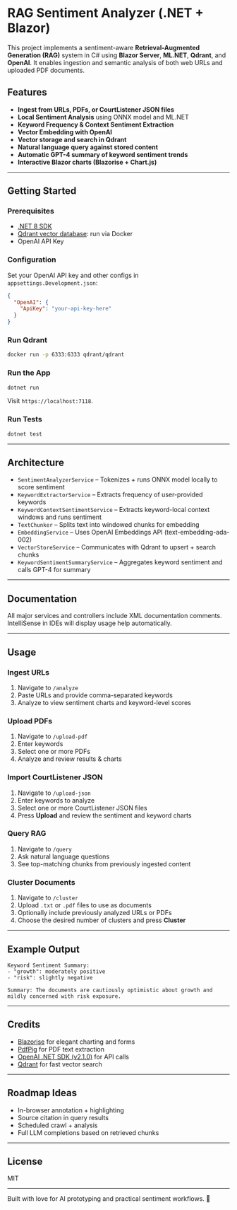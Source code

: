 # RAG Sentiment Analyzer (.NET + Blazor)

This project implements a sentiment-aware **Retrieval-Augmented Generation (RAG)** system in C# using **Blazor Server**, **ML.NET**, **Qdrant**, and **OpenAI**. It enables ingestion and semantic analysis of both web URLs and uploaded PDF documents.

## Features

* **Ingest from URLs, PDFs, or CourtListener JSON files**
* **Local Sentiment Analysis** using ONNX model and ML.NET
* **Keyword Frequency & Context Sentiment Extraction**
* **Vector Embedding with OpenAI**
* **Vector storage and search in Qdrant**
* **Natural language query against stored content**
* **Automatic GPT-4 summary of keyword sentiment trends**
* **Interactive Blazor charts (Blazorise + Chart.js)**

---

## Getting Started

### Prerequisites

* [.NET 8 SDK](https://dotnet.microsoft.com/download/dotnet/8.0)
* [Qdrant vector database](https://qdrant.tech/): run via Docker
* OpenAI API Key

### Configuration

Set your OpenAI API key and other configs in `appsettings.Development.json`:

```json
{
  "OpenAI": {
    "ApiKey": "your-api-key-here"
  }
}
```

### Run Qdrant

```bash
docker run -p 6333:6333 qdrant/qdrant
```

### Run the App

```bash
dotnet run
```

Visit `https://localhost:7118`.

### Run Tests

```bash
dotnet test
```

---

## Architecture

* `SentimentAnalyzerService` – Tokenizes + runs ONNX model locally to score sentiment
* `KeywordExtractorService` – Extracts frequency of user-provided keywords
* `KeywordContextSentimentService` – Extracts keyword-local context windows and runs sentiment
* `TextChunker` – Splits text into windowed chunks for embedding
* `EmbeddingService` – Uses OpenAI Embeddings API (text-embedding-ada-002)
* `VectorStoreService` – Communicates with Qdrant to upsert + search chunks
* `KeywordSentimentSummaryService` – Aggregates keyword sentiment and calls GPT-4 for summary

---

## Documentation

All major services and controllers include XML documentation comments. IntelliSense in IDEs will display usage help automatically.

---

## Usage

### Ingest URLs

1. Navigate to `/analyze`
2. Paste URLs and provide comma-separated keywords
3. Analyze to view sentiment charts and keyword-level scores

### Upload PDFs

1. Navigate to `/upload-pdf`
2. Enter keywords
3. Select one or more PDFs
4. Analyze and review results & charts

### Import CourtListener JSON

1. Navigate to `/upload-json`
2. Enter keywords to analyze
3. Select one or more CourtListener JSON files
4. Press **Upload** and review the sentiment and keyword charts

### Query RAG

1. Navigate to `/query`
2. Ask natural language questions
3. See top-matching chunks from previously ingested content

### Cluster Documents

1. Navigate to `/cluster`
2. Upload `.txt` or `.pdf` files to use as documents
3. Optionally include previously analyzed URLs or PDFs
4. Choose the desired number of clusters and press **Cluster**

---

## Example Output

```
Keyword Sentiment Summary:
- "growth": moderately positive
- "risk": slightly negative

Summary: The documents are cautiously optimistic about growth and mildly concerned with risk exposure.
```

---

## Credits

* [Blazorise](https://blazorise.com/) for elegant charting and forms
* [PdfPig](https://github.com/UglyToad/PdfPig) for PDF text extraction
* [OpenAI .NET SDK (v2.1.0)](https://github.com/betalgo/openai) for API calls
* [Qdrant](https://qdrant.tech/) for fast vector search

---

## Roadmap Ideas

* In-browser annotation + highlighting
* Source citation in query results
* Scheduled crawl + analysis
* Full LLM completions based on retrieved chunks

---

## License

MIT

---

Built with love for AI prototyping and practical sentiment workflows. 🚀
